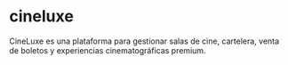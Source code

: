 # cineluxe
CineLuxe es una plataforma para gestionar salas de cine, cartelera, venta de boletos y experiencias cinematográficas premium.
